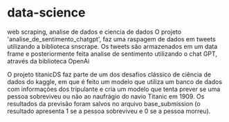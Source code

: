 # data-science
web scraping, analise de dados e ciencia de dados
O projeto 'analise_de_sentimento_chatgpt', faz uma raspagem de dados em tweets utilizando a biblioteca snscrape. 
Os tweets são armazenados em um data frame e posteriormente feita analise de sentimento utilizando o chat GPT, através da biblioteca OpenAi

O projeto titanicDS faz parte de um dos desafios clássico de ciência de dados do kaggle, em que é feito um modelo que utiliza um banco de dados com
informações dos tripulante e cria um modelo que tenta prever se uma pessoa sobreviveu ou não ao naufrágio do navio Titanic em 1909. 
Os resultados da previsão foram salvos no arquivo base_submission (o resultado apresenta 1 se a pessoa sobreviveu e 0 se a pessoa morreu).
